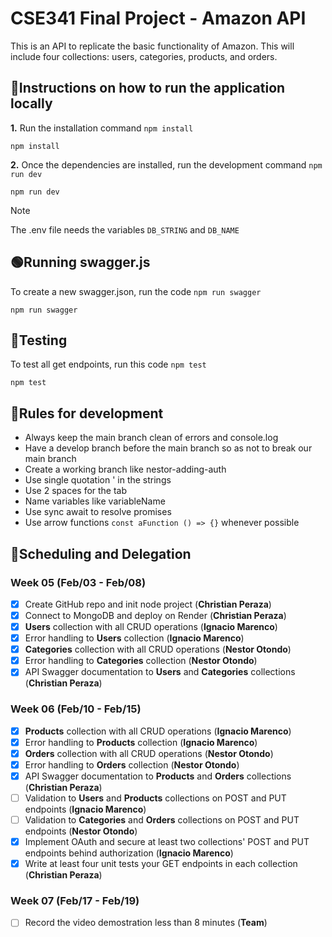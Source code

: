 # CSE341 Final Project - Amazon API

This is an API to replicate the basic functionality of Amazon. This will include four collections: users, categories, products, and orders.

## 📝Instructions on how to run the application locally

**1.** Run the installation command `npm install`

```
npm install
```

**2.** Once the dependencies are installed, run the development command `npm run dev`

```
npm run dev
```

> [!NOTE]
> The .env file needs the variables `DB_STRING` and `DB_NAME`

## 🟢Running swagger.js

To create a new swagger.json, run the code `npm run swagger`

```
npm run swagger
```

## 🧪Testing

To test all get endpoints, run this code `npm test`

```
npm test
```

## 📜Rules for development

- Always keep the main branch clean of errors and console.log
- Have a develop branch before the main branch so as not to break our main branch
- Create a working branch like nestor-adding-auth
- Use single quotation ' in the strings
- Use 2 spaces for the tab
- Name variables like variableName
- Use sync await to resolve promises
- Use arrow functions `const aFunction () => {}` whenever possible

## 📆Scheduling and Delegation

### Week 05 (Feb/03 - Feb/08)

- [x] Create GitHub repo and init node project (**Christian Peraza**)
- [x] Connect to MongoDB and deploy on Render (**Christian Peraza**)
- [x] **Users** collection with all CRUD operations (**Ignacio Marenco**)
- [x] Error handling to **Users** collection (**Ignacio Marenco**)
- [x] **Categories** collection with all CRUD operations (**Nestor Otondo**)
- [x] Error handling to **Categories** collection (**Nestor Otondo**)
- [x] API Swagger documentation to **Users** and **Categories** collections (**Christian Peraza**)

### Week 06 (Feb/10 - Feb/15)

- [x] **Products** collection with all CRUD operations (**Ignacio Marenco**)
- [x] Error handling to **Products** collection (**Ignacio Marenco**)
- [x] **Orders** collection with all CRUD operations (**Nestor Otondo**)
- [x] Error handling to **Orders** collection (**Nestor Otondo**)
- [x] API Swagger documentation to **Products** and **Orders** collections (**Christian Peraza**)
- [ ] Validation to **Users** and **Products** collections on POST and PUT endpoints (**Ignacio Marenco**)
- [ ] Validation to **Categories** and **Orders** collections on POST and PUT endpoints (**Nestor Otondo**)
- [x] Implement OAuth and secure at least two
      collections' POST and PUT endpoints
      behind authorization (**Ignacio Marenco**)
- [x] Write at least four unit tests your GET
      endpoints in each collection (**Christian Peraza**)

### Week 07 (Feb/17 - Feb/19)

- [ ] Record the video demostration less than 8 minutes (**Team**)
